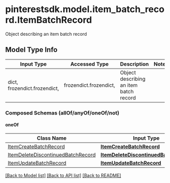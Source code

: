 # pinterestsdk.model.item_batch_record.ItemBatchRecord

Object describing an item batch record

## Model Type Info
Input Type | Accessed Type | Description | Notes
------------ | ------------- | ------------- | -------------
dict, frozendict.frozendict,  | frozendict.frozendict,  | Object describing an item batch record | 

### Composed Schemas (allOf/anyOf/oneOf/not)
#### oneOf
Class Name | Input Type | Accessed Type | Description | Notes
------------- | ------------- | ------------- | ------------- | -------------
[ItemCreateBatchRecord](ItemCreateBatchRecord.md) | [**ItemCreateBatchRecord**](ItemCreateBatchRecord.md) | [**ItemCreateBatchRecord**](ItemCreateBatchRecord.md) |  | 
[ItemDeleteDiscontinuedBatchRecord](ItemDeleteDiscontinuedBatchRecord.md) | [**ItemDeleteDiscontinuedBatchRecord**](ItemDeleteDiscontinuedBatchRecord.md) | [**ItemDeleteDiscontinuedBatchRecord**](ItemDeleteDiscontinuedBatchRecord.md) |  | 
[ItemUpdateBatchRecord](ItemUpdateBatchRecord.md) | [**ItemUpdateBatchRecord**](ItemUpdateBatchRecord.md) | [**ItemUpdateBatchRecord**](ItemUpdateBatchRecord.md) |  | 

[[Back to Model list]](../../README.md#documentation-for-models) [[Back to API list]](../../README.md#documentation-for-api-endpoints) [[Back to README]](../../README.md)

